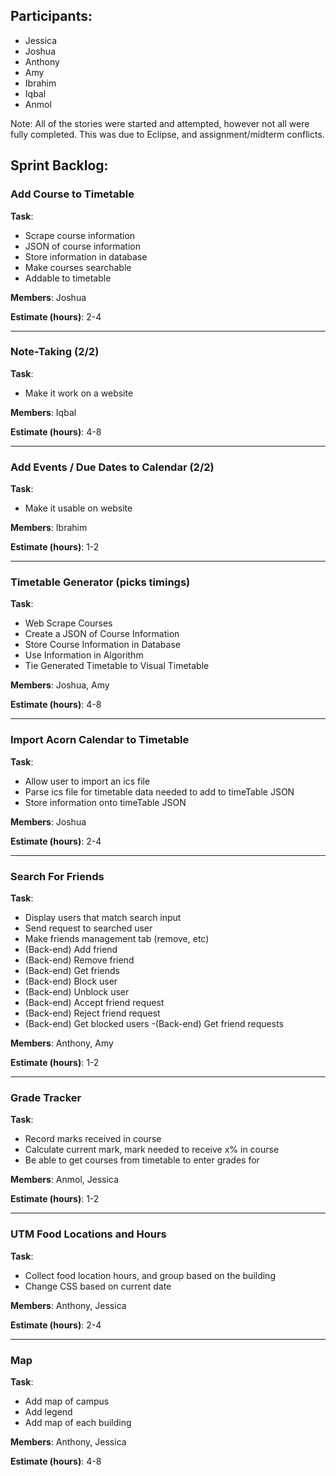 ## Participants:

- Jessica
- Joshua
- Anthony
- Amy
- Ibrahim
- Iqbal
- Anmol

Note: All of the stories were started and attempted, however not all were fully completed. This was due to Eclipse, and assignment/midterm conflicts. 

## Sprint Backlog:

### **Add Course to Timetable**
**Task**:
- Scrape course information
- JSON of course information
- Store information in database
- Make courses searchable
- Addable to timetable

**Members**: Joshua

**Estimate (hours)**: 2-4
______________________________________

### **Note-Taking (2/2)**
**Task**:
- Make it work on a website

**Members**: Iqbal

**Estimate (hours)**: 4-8
______________________________________

### **Add Events / Due Dates to Calendar (2/2)**
**Task**:
- Make it usable on website

**Members**: Ibrahim

**Estimate (hours)**: 1-2
______________________________________

### **Timetable Generator (picks timings)**
**Task**:
-  Web Scrape Courses
- Create a JSON of Course Information
- Store Course Information in Database
- Use Information in Algorithm
- Tie Generated Timetable to Visual Timetable

**Members**: Joshua, Amy

**Estimate (hours)**: 4-8
______________________________________

### **Import Acorn Calendar to Timetable**
**Task**:
- Allow user to import an ics file
- Parse ics file for timetable data needed to add to timeTable JSON
- Store information onto timeTable JSON

**Members**: Joshua

**Estimate (hours)**: 2-4
______________________________________

### **Search For Friends**
**Task**:
- Display users that match search input
- Send request to searched user
- Make friends management tab (remove, etc)
- (Back-end) Add friend
- (Back-end) Remove friend
- (Back-end) Get friends
- (Back-end) Block user
- (Back-end) Unblock user
- (Back-end) Accept friend request
- (Back-end) Reject friend request
- (Back-end) Get blocked users
-(Back-end) Get friend requests

**Members**: Anthony, Amy

**Estimate (hours)**: 1-2
______________________________________

### **Grade Tracker**
**Task**:
- Record marks received in course
- Calculate current mark, mark needed to receive x% in course
- Be able to get courses from timetable to enter grades for

**Members**: Anmol, Jessica

**Estimate (hours)**: 1-2
______________________________________

### **UTM Food Locations and Hours**
**Task**:
- Collect food location hours, and group based on the building
- Change CSS based on current date

**Members**: Anthony, Jessica

**Estimate (hours)**: 2-4
______________________________________

### **Map**
**Task**:
- Add map of campus
- Add legend
- Add map of each building

**Members**: Anthony, Jessica

**Estimate (hours)**: 4-8
